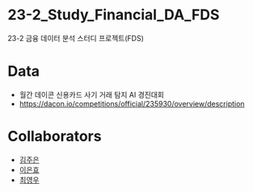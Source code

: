 # 23-2_Study_Financial_DA_FDS

23-2 금융 데이터 분석 스터디 프로젝트(FDS)  

# Data
- 월간 데이콘 신용카드 사기 거래 탐지 AI 경진대회
- https://dacon.io/competitions/official/235930/overview/description

# Collaborators
- [김주은](https://github.com/jekim20)
- [이은효](https://github.com/leunco)
- [최영우](https://github.com/youngwoo3283)
